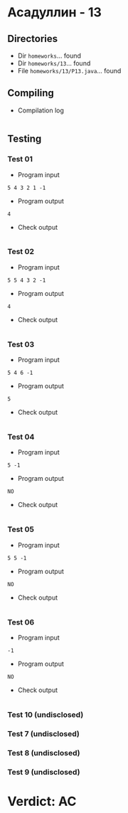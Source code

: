 # Асадуллин - 13
## Directories
- Dir `homeworks`... found
- Dir `homeworks/13`... found
- File `homeworks/13/P13.java`... found
## Compiling
- Compilation log
```

```
## Testing
### Test 01
- Program input
```
5 4 3 2 1 -1

```
- Program output
```
4

```
- Check output
```

```
### Test 02
- Program input
```
5 5 4 3 2 -1

```
- Program output
```
4

```
- Check output
```

```
### Test 03
- Program input
```
5 4 6 -1

```
- Program output
```
5

```
- Check output
```

```
### Test 04
- Program input
```
5 -1

```
- Program output
```
NO

```
- Check output
```

```
### Test 05
- Program input
```
5 5 -1

```
- Program output
```
NO

```
- Check output
```

```
### Test 06
- Program input
```
-1

```
- Program output
```
NO

```
- Check output
```

```
### Test 10 (undisclosed)
### Test 7 (undisclosed)
### Test 8 (undisclosed)
### Test 9 (undisclosed)
# Verdict: AC
